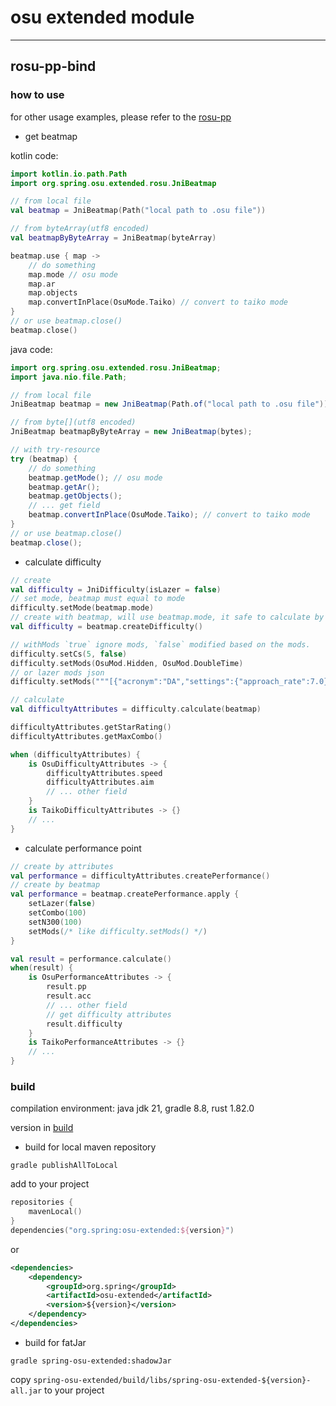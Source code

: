 # osu extended module

---
## rosu-pp-bind

### how to use

for other usage examples, please refer to the [rosu-pp](https://github.com/MaxOhn/rosu-pp)

- get beatmap

kotlin code:
```kotlin
import kotlin.io.path.Path
import org.spring.osu.extended.rosu.JniBeatmap

// from local file
val beatmap = JniBeatmap(Path("local path to .osu file"))

// from byteArray(utf8 encoded)
val beatmapByByteArray = JniBeatmap(byteArray)

beatmap.use { map ->
    // do something
    map.mode // osu mode
    map.ar
    map.objects
    map.convertInPlace(OsuMode.Taiko) // convert to taiko mode
}
// or use beatmap.close()
beatmap.close()
```
java code:

```java
import org.spring.osu.extended.rosu.JniBeatmap;
import java.nio.file.Path;

// from local file
JniBeatmap beatmap = new JniBeatmap(Path.of("local path to .osu file"));

// from byte[](utf8 encoded)
JniBeatmap beatmapByByteArray = new JniBeatmap(bytes);

// with try-resource
try (beatmap) {
    // do something
    beatmap.getMode(); // osu mode
    beatmap.getAr();
    beatmap.getObjects();
    // ... get field
    beatmap.convertInPlace(OsuMode.Taiko); // convert to taiko mode
}
// or use beatmap.close()
beatmap.close();
```
- calculate difficulty

```kotlin
// create
val difficulty = JniDifficulty(isLazer = false)
// set mode, beatmap must equal to mode 
difficulty.setMode(beatmap.mode)
// create with beatmap, will use beatmap.mode, it safe to calculate by this beatmap
val difficulty = beatmap.createDifficulty()

// withMods `true` ignore mods, `false` modified based on the mods.
difficulty.setCs(5, false)
difficulty.setMods(OsuMod.Hidden, OsuMod.DoubleTime)
// or lazer mods json
difficulty.setMods("""[{"acronym":"DA","settings":{"approach_rate":7.0}},{"acronym":"DT","settings":{"speed_change":1.3}},{"acronym":"HD"}]""")

// calculate
val difficultyAttributes = difficulty.calculate(beatmap)

difficultyAttributes.getStarRating()
difficultyAttributes.getMaxCombo()

when (difficultyAttributes) {
    is OsuDifficultyAttributes -> {
        difficultyAttributes.speed
        difficultyAttributes.aim
        // ... other field
    }
    is TaikoDifficultyAttributes -> {}
    // ...
}

```

- calculate performance point

```kotlin
// create by attributes
val performance = difficultyAttributes.createPerformance()
// create by beatmap
val performance = beatmap.createPerformance.apply {
    setLazer(false)
    setCombo(100)
    setN300(100)
    setMods(/* like difficulty.setMods() */)
}

val result = performance.calculate()
when(result) {
    is OsuPerformanceAttributes -> {
        result.pp
        result.acc
        // ... other field
        // get difficulty attributes
        result.difficulty 
    }
    is TaikoPerformanceAttributes -> {}
    // ...
}
```

### build

compilation environment: java jdk 21, gradle 8.8, rust 1.82.0

version in [build](/build.gradle.kts)

- build for local maven repository

```shell
gradle publishAllToLocal
```
add to your project

```kotlin
repositories {
    mavenLocal()
}
dependencies("org.spring:osu-extended:${version}")
```
or
```xml
<dependencies>
    <dependency>
        <groupId>org.spring</groupId>
        <artifactId>osu-extended</artifactId>
        <version>${version}</version>
    </dependency>
</dependencies>
```

- build for fatJar

```shell
gradle spring-osu-extended:shadowJar
```

copy `spring-osu-extended/build/libs/spring-osu-extended-${version}-all.jar` to your project